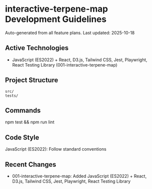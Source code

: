 # interactive-terpene-map Development Guidelines

Auto-generated from all feature plans. Last updated: 2025-10-18

## Active Technologies
- JavaScript (ES2022) + React, D3.js, Tailwind CSS, Jest, Playwright, React Testing Library (001-interactive-terpene-map)

## Project Structure
```
src/
tests/
```

## Commands
npm test && npm run lint

## Code Style
JavaScript (ES2022): Follow standard conventions

## Recent Changes
- 001-interactive-terpene-map: Added JavaScript (ES2022) + React, D3.js, Tailwind CSS, Jest, Playwright, React Testing Library

<!-- MANUAL ADDITIONS START -->
<!-- MANUAL ADDITIONS END -->
